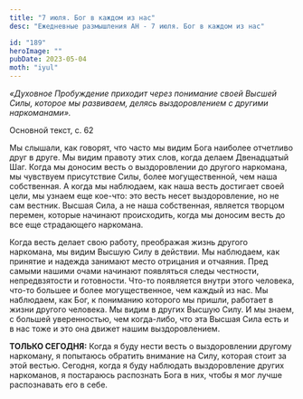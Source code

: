 ```yaml
---
title: "7 июля. Бог в каждом из нас"
desc: "Ежедневные размышления АН - 7 июля. Бог в каждом из нас"

id: "189"
heroImage: ""
pubDate: 2023-05-04
moth: "iyul"
---
```


_«Духовное Пробуждение приходит через понимание своей Высшей Силы, которое мы
развиваем, делясь выздоровлением с другими наркоманами»._

Основной текст, с. 62

Мы слышали, как говорят, что часто мы видим Бога наиболее отчетливо друг в
друге. Мы видим правоту этих слов, когда делаем Двенадцатый Шаг. Когда мы
доносим весть о выздоровлении до другого наркомана, мы чувствуем присутствие
Силы, более могущественной, чем наша собственная. А когда мы наблюдаем, как
наша весть достигает своей цели, мы узнаем еще кое-что: это весть несет
выздоровление, но не сам вестник. Высшая Сила, а не наша собственная, является
творцом перемен, которые начинают происходить, когда мы доносим весть до все
еще страдающего наркомана.

Когда весть делает свою работу, преображая жизнь другого наркомана, мы видим
Высшую Силу в действии. Мы наблюдаем, как принятие и надежда занимают место
отрицания и отчаяния. Пред самыми нашими очами начинают появляться следы
честности, непредвзятости и готовности. Что-то появляется внутри этого
человека, что-то большее и более могущественное, чем каждый из нас. Мы
наблюдаем, как Бог, к пониманию которого мы пришли, работает в жизни другого
человека. Мы видим в других Высшую Силу. И мы знаем, с большей уверенностью,
чем когда-либо, что эта Высшая Сила есть и в нас тоже и это она движет нашим
выздоровлением.

**ТОЛЬКО СЕГОДНЯ:** Когда я буду нести весть о выздоровлении другому
наркоману, я попытаюсь обратить внимание на Силу, которая стоит за этой
вестью. Сегодня, когда я буду наблюдать выздоровление других наркоманов, я
постараюсь распознать Бога в них, чтобы я мог лучше распознавать его в себе.

